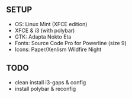 ## SETUP
- OS: Linux Mint (XFCE edition)
- XFCE & i3 (with polybar)
- GTK: Adapta Nokto Eta
- Fonts: Source Code Pro for Powerline (size 9)
- Icons: Paper/Xenlism Wildfire Night

## TODO
- clean install i3-gaps & config
- install polybar & reconfig
